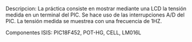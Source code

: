 Descripcion:
	La práctica consiste en mostrar mediante una LCD la tensión medida en un terminal del PIC.
	Se hace uso de las interrupciones A/D del PIC.
	La tensión medida se muestrea con una frecuencia de 1HZ.

Componentes ISIS: 
	PIC18F452, POT-HG, CELL, LM016L
